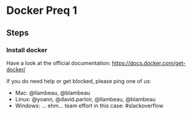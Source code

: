 # Docker Preq 1

## Steps

### Install docker

Have a look at the official documentation: https://docs.docker.com/get-docker/

If you do need help or get blocked, please ping one of us:

* Mac: @llambeau, @blambeau
* Linux: @yoann, @david.parloir, @llambeau, @blambeau
* Windows: ... ehm... team effort in this case: #slackoverflow
